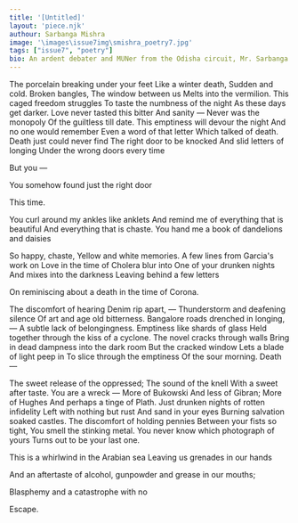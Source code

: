 ```yaml
---
title: '[Untitled]'
layout: 'piece.njk'
authour: Sarbanga Mishra
image: '\images\issue7img\smishra_poetry7.jpg'
tags: ["issue7", "poetry"]
bio: An ardent debater and MUNer from the Odisha circuit, Mr. Sarbanga Mishra is pursuing his bachelor's degree at Christ University, Bangalore. He hails from the silver city - Cuttack. Being a student of journalism himself, he is no stranger to national and global affairs. He loves exploring the world through reading and believes very strongly that this world is made of everything hauntingly beautiful that art has to offer. A man who is well known in IITs, IIMs, NITs, and DU colleges for chairing and winning various national level competitions there, Sarbanga is a name synonymous with anything intellectual. Other than being a public speaker and writer, he is an academician who has various research paper publications and the best research paper awards from reputed institutions in India. Beyond that, he's also a well-known spoken poet, national-level martial artist, sterling wordsmith, enthusiastic chess player and published reporter. Furthermore, he takes a keen interest in International law and International relations. He claims that reading and researching would always be his "metaphorical crushes".
---
```

The porcelain breaking under your feet
Like a winter death,
Sudden and cold.
Broken bangles,
The window between us
Melts into the vermilion.
This caged freedom struggles
To taste the numbness of the night
As these days get darker.
Love never tasted this bitter
And sanity —
Never was the monopoly
Of the guiltless till date.
This emptiness will devour the night
And no one would remember
Even a word of that letter
Which talked of death.
Death just could never find
The right door to be knocked
And slid letters of longing
Under the wrong doors every time

But you —

You somehow found just the right door

This time.

You curl around my ankles like anklets
And remind me of everything that is beautiful
And everything that is chaste.
You hand me a book of dandelions and daisies

So happy, chaste,
Yellow and white memories.
A few lines from Garcia's work on
Love in the time of Cholera blur into
One of your drunken nights
And mixes into the darkness
Leaving behind a few letters

On reminiscing about a death in the time of Corona.

The discomfort of hearing
Denim rip apart, —
Thunderstorm and deafening silence
Of art and age old bitterness.
Bangalore roads drenched in longing, —
A subtle lack of belongingness.
Emptiness like shards of glass
Held together through the kiss of a cyclone.
The novel cracks through walls
Bring in dead dampness into the dark room
But the cracked window
Lets a blade of light peep in
To slice through the emptiness
Of the sour morning.
Death —

The sweet release of the oppressed;
The sound of the knell
With a sweet after taste.
You are a wreck —
More of Bukowski
And less of Gibran;
More of Hughes
And perhaps a tinge of Plath.
Just drunken nights of rotten infidelity
Left with nothing but rust
And sand in your eyes
Burning salvation soaked castles.
The discomfort of holding pennies
Between your fists so tight,
You smell the stinking metal.
You never know which photograph of yours
Turns out to be your last one.

This is a whirlwind in the Arabian sea
Leaving us grenades in our hands

And an aftertaste of alcohol, gunpowder and grease in our mouths;

Blasphemy and a catastrophe with no

Escape.